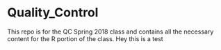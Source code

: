 # Quality_Control
This repo is for the QC Spring 2018 class and contains all the necessary content for the R portion of the class.
Hey this is a test
